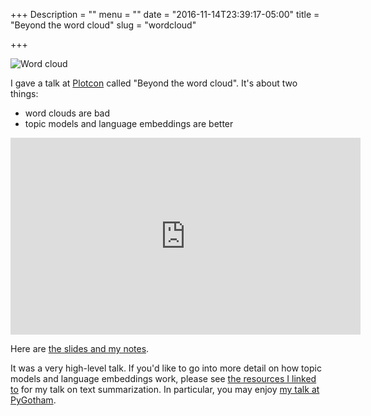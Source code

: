 +++
Description = ""
menu = ""
date = "2016-11-14T23:39:17-05:00"
title = "Beyond the word cloud"
slug = "wordcloud"

+++

![Word cloud](/post/plotcon/wordcloud.png)

I gave a talk at [Plotcon](https://plotcon.plot.ly/) called "Beyond the word
cloud". It's about two things:

 - word clouds are bad
 - topic models and language embeddings are better

<iframe width="560" height="315" src="https://www.youtube-nocookie.com/embed/u6f0d5-C6o0" frameborder="0" allow="accelerometer; autoplay; clipboard-write; encrypted-media; gyroscope; picture-in-picture" allowfullscreen></iframe>

Here are [the slides and my notes](http://mike.place/talks/plotcon_2016/#p1).

It was a very high-level talk. If you'd like to go into more detail on how
topic models and language embeddings work, please see [the resources I linked
to](/2016/summarization/) for my talk on text summarization. In particular, you
may enjoy [my talk at PyGotham](https://youtu.be/y7XoypvQRhY).
